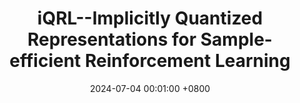 ---
title:          "iQRL--Implicitly Quantized Representations for Sample-efficient Reinforcement Learning"
date:           2024-07-04 00:01:00 +0800
selected:       false
pub:            "International Conference on Machine Learning, Workshop (ICML Workshop)"
pub_date:       "2024"
# abstract: >-
#   Photo by Thomas Renaud on Unsplash. Lorem ipsum dolor sit amet, consectetur adipiscing elit, sed do eiusmod tempor incididunt ut labore et dolore magna aliqua. Ut enim ad minim veniam, quis nostrud exercitation ullamco laboris nisi ut aliquip ex ea commodo consequat.
cover:          /assets/images/covers/iQRL.png
authors:
- Aidan Scannell
- Kalle Kujanpää
- Yi Zhao
- Mohammadreza Nakhaei
- Arno Solin
- Joni Pajarinen
links:
  Paper: https://arxiv.org/abs/2406.02696
---